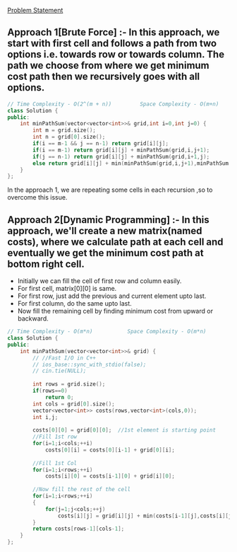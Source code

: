 [Problem Statement](https://leetcode.com/problems/minimum-path-sum/)

## Approach 1[Brute Force] :- In this approach, we start with first cell and follows a path from two options i.e. towards row or towards column. The path we choose from where we get minimum cost path then we recursively goes with all options.

```cpp
// Time Complexity - O(2^(m + n))         Space Complexity - O(m+n)
class Solution {
public:
    int minPathSum(vector<vector<int>>& grid,int i=0,int j=0) {
        int m = grid.size();
        int n = grid[0].size();
        if(i == m-1 && j == n-1) return grid[i][j];
        if(i == m-1) return grid[i][j] + minPathSum(grid,i,j+1);
        if(j == n-1) return grid[i][j] + minPathSum(grid,i+1,j);
        else return grid[i][j] + min(minPathSum(grid,i,j+1),minPathSum(grid,i+1,j));
    }
};
```

In the approach 1, we are repeating some cells in each recursion ,so to overcome this issue.

## Approach 2[Dynamic Programming] :- In this approach, we'll create a new matrix(named costs), where we calculate path at each cell and eventually we get the minimum cost path at bottom right cell.
- Initially we can fill the cell of first row and column easily.
- For first cell, matrix[0][0] is same.
- For first row, just add the previous and current element upto last.
- For first column, do the same upto last.
- Now fill the remaining cell by finding minimum cost from upward or backward.

```cpp
// Time Complexity - O(m*n)           Space Complexity - O(m*n)
class Solution {
public:
    int minPathSum(vector<vector<int>>& grid) {
        // //Fast I/O in C++
        // ios_base::sync_with_stdio(false);
        // cin.tie(NULL);
        
        int rows = grid.size();
        if(rows==0)
            return 0;
        int cols = grid[0].size();
        vector<vector<int>> costs(rows,vector<int>(cols,0));
        int i,j;
        
        costs[0][0] = grid[0][0];  //1st element is starting point
        //Fill 1st row
        for(i=1;i<cols;++i)
            costs[0][i] = costs[0][i-1] + grid[0][i];
        
        //Fill 1st Col
        for(i=1;i<rows;++i)
            costs[i][0] = costs[i-1][0] + grid[i][0];
        
        //Now fill the rest of the cell
        for(i=1;i<rows;++i)
        {
            for(j=1;j<cols;++j)
                costs[i][j] = grid[i][j] + min(costs[i-1][j],costs[i][j-1]);
        }
        return costs[rows-1][cols-1];
    }
};
```
